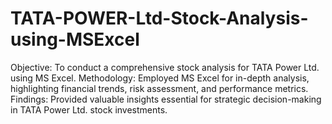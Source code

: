 # TATA-POWER-Ltd-Stock-Analysis-using-MSExcel
Objective: To conduct a comprehensive stock analysis for TATA Power Ltd. using MS Excel. Methodology: Employed MS Excel for in-depth analysis, highlighting financial trends, risk assessment, and performance metrics.  Findings: Provided valuable insights essential for strategic decision-making in TATA Power Ltd. stock investments.
